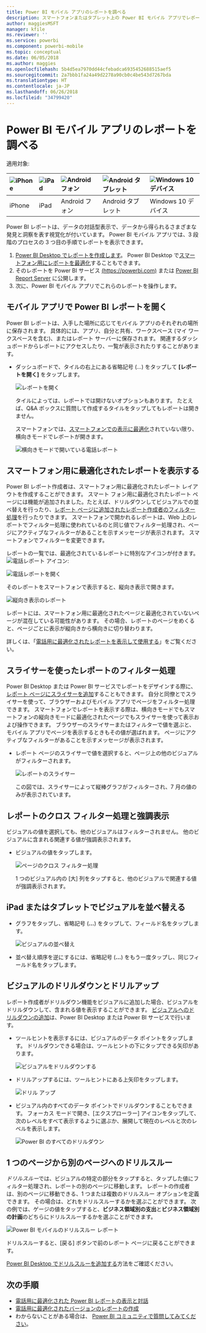 ```yaml
---
title: Power BI モバイル アプリのレポートを調べる
description: スマートフォンまたはタブレット上の Power BI モバイル アプリでレポートを表示および操作する方法について説明します。 Power BI サービスまたは Power BI Desktop でレポートを作成し、モバイル アプリで操作します。
author: maggiesMSFT
manager: kfile
ms.reviewer: ''
ms.service: powerbi
ms.component: powerbi-mobile
ms.topic: conceptual
ms.date: 06/05/2018
ms.author: maggies
ms.openlocfilehash: 5b4d5ea7970dd44cfebadca6935452688515aef5
ms.sourcegitcommit: 2a7bbb1fa24a49d2278a90cb0c4be543d7267bda
ms.translationtype: HT
ms.contentlocale: ja-JP
ms.lasthandoff: 06/26/2018
ms.locfileid: "34799420"
---
```

# <a name="explore-reports-in-the-power-bi-mobile-apps"></a>Power BI モバイル アプリのレポートを調べる
適用対象:

| ![iPhone](media/mobile-reports-in-the-mobile-apps/ios-logo-40-px.png) | ![iPad](media/mobile-reports-in-the-mobile-apps/ios-logo-40-px.png) | ![Android フォン](media/mobile-reports-in-the-mobile-apps/android-logo-40-px.png) | ![Android タブレット](media/mobile-reports-in-the-mobile-apps/android-logo-40-px.png) | ![Windows 10 デバイス](media/mobile-reports-in-the-mobile-apps/win-10-logo-40-px.png) |
|:--- |:--- |:--- |:--- |:--- |
| iPhone |iPad |Android フォン |Android タブレット |Windows 10 デバイス |

Power BI レポートは、データの対話型表示で、データから得られるさまざまな発見と洞察を表す視覚化が付いています。 Power BI モバイル アプリでは、3 段階のプロセスの 3 つ目の手順でレポートを表示できます。

1. [Power BI Desktop でレポートを作成します](desktop-report-view.md)。 Power BI Desktop で[スマートフォン用にレポートを最適化](mobile-apps-view-phone-report.md)することもできます。 
2. そのレポートを Power BI サービス [(https://powerbi.com)](https://powerbi.com) または [Power BI Report Server](report-server/get-started.md) に公開します。  
3. 次に、Power BI モバイル アプリでこれらのレポートを操作します。

## <a name="open-a-power-bi-report-in-the-mobile-app"></a>モバイル アプリで Power BI レポートを開く
Power BI レポートは、入手した場所に応じてモバイル アプリのそれぞれの場所に保存されます。 具体的には、アプリ、自分と共有、ワークスペース (マイ ワークスペースを含む)、またはレポート サーバーに保存されます。 関連するダッシュボードからレポートにアクセスしたり、一覧が表示されたりすることがあります。

* ダッシュボードで、タイルの右上にある省略記号 (...) をタップして **[レポートを開く]** をタップします。
  
  ![レポートを開く](media/mobile-reports-in-the-mobile-apps/power-bi-android-open-report-tile.png)
  
  タイルによっては、レポートでは開けないオプションもあります。 たとえば、Q&A ボックスに質問して作成するタイルをタップしてもレポートは開きません。 
  
  スマートフォンでは、[スマートフォンでの表示に最適化](mobile-reports-in-the-mobile-apps.md#view-reports-optimized-for-phones)されていない限り、横向きモードでレポートが開きます。
  
  ![横向きモードで開いている電話レポート](media/mobile-reports-in-the-mobile-apps/power-bi-iphone-report-landscape.png)

## <a name="view-reports-optimized-for-phones"></a>スマートフォン用に最適化されたレポートを表示する
Power BI レポート作成者は、スマートフォン用に最適化されたレポート レイアウトを作成することができます。 スマート フォン用に最適化されたレポート ページには機能が追加されました。たとえば、ドリルダウンしてビジュアルでの並べ替えを行ったり、[レポート ページに追加されたレポート作成者のフィルター処理](mobile-apps-view-phone-report.md#filter-the-report-page-on-a-phone)を行ったりできます。 スマートフォンで開かれるレポートは、Web 上のレポートでフィルター処理に使われているのと同じ値でフィルター処理され、ページにアクティブなフィルターがあることを示すメッセージが表示されます。 スマートフォンでフィルターを変更できます。

レポートの一覧では、最適化されているレポートに特別なアイコンが付きます。 ![電話レポート アイコン](media/mobile-reports-in-the-mobile-apps/power-bi-phone-report-icon.png):

![電話レポートを開く](media/mobile-reports-in-the-mobile-apps/power-bi-android-phone-report.png)

そのレポートをスマートフォンで表示すると、縦向き表示で開きます。

![縦向き表示のレポート](media/mobile-reports-in-the-mobile-apps/07-power-bi-phone-report-portrait.png)

 レポートには、スマートフォン用に最適化されたページと最適化されていないページが混在している可能性があります。 その場合、レポートのページをめくると、ページごとに表示が縦向きから横向きに切り替わります。

詳しくは、「[電話用に最適化されたレポートを表示して使用する](mobile-apps-view-phone-report.md)」をご覧ください。

## <a name="use-slicers-to-filter-a-report"></a>スライサーを使ったレポートのフィルター処理
Power BI Desktop または Power BI サービスでレポートをデザインする際に、[レポート ページにスライサーを追加](power-bi-visualization-slicers.md)することもできます。 自分と同僚とでスライサーを使って、ブラウザーおよびモバイル アプリでページをフィルター処理できます。 スマートフォンでレポートを表示する際は、横向きモードでもスマートフォンの縦向きモードに最適化されたページでもスライサーを使って表示および操作できます。 ブラウザーのスライサーまたはフィルターで値を選ぶと、モバイル アプリでページを表示するときもその値が選ばれます。 ページにアクティブなフィルターがあることを示すメッセージが表示されます。  

* レポート ページのスライサーで値を選択すると、ページ上の他のビジュアルがフィルターされます。
  
  ![レポートのスライサー](media/mobile-reports-in-the-mobile-apps/power-bi-android-tablet-report-slicer.png)
  
  この図では、スライサーによって縦棒グラフがフィルターされ、7 月の値のみが表示されています。

## <a name="cross-filter-and-highlight-a-report"></a>レポートのクロス フィルター処理と強調表示
ビジュアルの値を選択しても、他のビジュアルはフィルターされません。 他のビジュアルに含まれる関連する値が強調表示されます。

* ビジュアルの値をタップします。
  
  ![ページのクロス フィルター処理](media/mobile-reports-in-the-mobile-apps/power-bi-android-tablet-report-highlight.png)
  
  1 つのビジュアル内の [大] 列をタップすると、他のビジュアルで関連する値が強調表示されます。 

## <a name="sort-a-visual-on-an-ipad-or-a-tablet"></a>iPad またはタブレットでビジュアルを並べ替える
* グラフをタップし、省略記号 (**...**) をタップして、フィールド名をタップします。
  
   ![ビジュアルの並べ替え](media/mobile-reports-in-the-mobile-apps/power-bi-android-tablet-report-sort.png)
* 並べ替え順序を逆にするには、省略記号 (**...**) をもう一度タップし、同じフィールド名をタップします。

## <a name="drill-down-and-up-in-a-visual"></a>ビジュアルのドリルダウンとドリルアップ
レポート作成者がドリルダウン機能をビジュアルに追加した場合、ビジュアルをドリルダウンして、含まれる値を表示することができます。 [ビジュアルへのドリルダウンの追加](power-bi-visualization-drill-down.md)は、Power BI Desktop または Power BI サービスで行います。 

* ツールヒントを表示するには、ビジュアルのデータ ポイントをタップします。 ドリルダウンできる場合は、ツールヒントの下にタップできる矢印があります。 
  
  ![ビジュアルをドリルダウンする](media/mobile-reports-in-the-mobile-apps/power-bi-mobile-drill-down-tooltip.png)

* ドリルアップするには、ツールヒントにある上矢印をタップします。
  
  ![ドリル アップ](media/mobile-reports-in-the-mobile-apps/power-bi-mobile-drill-up-tooltip.png)

* ビジュアル内のすべてのデータ ポイントでドリルダウンすることもできます。 フォーカス モードで開き、[エクスプローラー] アイコンをタップして、次のレベルをすべて表示するように選ぶか、展開して現在のレベルと次のレベルを表示します。

   ![Power BI のすべてのドリルダウン](media/mobile-reports-in-the-mobile-apps/power-bi-drill-down-all.png)

## <a name="drill-through-from-one-page-to-another"></a>1 つのページから別のページへのドリルスルー

*ドリルスルー*では、ビジュアルの特定の部分をタップすると、タップした値にフィルター処理され、レポートの別のページに移動します。 レポートの作成者は、別のページに移動できる、1 つまたは複数のドリルスルー オプションを定義できます。 その場合は、どれをドリルスルーするかを選ぶことができます。 次の例では、ゲージの値をタップすると、**ビジネス領域別の支出**と**ビジネス領域別の計画**のどちらにドリルスルーするかを選ぶことができます。

![Power BI モバイルのドリルスルー レポート](media/mobile-reports-in-the-mobile-apps/power-bi-mobile-drill-through-it-spent-report.png)

ドリルスルーすると、[戻る] ボタンで前のレポート ページに戻ることができます。

[Power BI Desktop でドリルスルーを追加する](desktop-drillthrough.md)方法をご確認ください。

## <a name="next-steps"></a>次の手順
* [電話用に最適化された Power BI レポートの表示と対話](mobile-apps-view-phone-report.md)
* [電話用に最適化されたバージョンのレポートの作成](desktop-create-phone-report.md)
* わからないことがある場合は、 [Power BI コミュニティで質問してみてください](http://community.powerbi.com/)。

